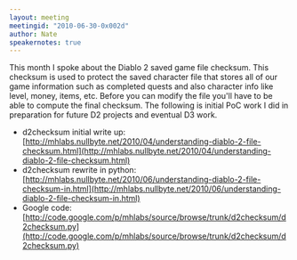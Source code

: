 ```yaml
---
layout: meeting
meetingid: "2010-06-30-0x002d"
author: Nate
speakernotes: true
---
```


This month I spoke about the Diablo 2 saved game file checksum. This
checksum is used to protect the saved character file that stores all of
our game information such as completed quests and also character info
like level, money, items, etc. Before you can modify the file you'll
have to be able to compute the final checksum. The following is initial
PoC work I did in preparation for future D2 projects and eventual D3
work.

* d2checksum initial write up: [http://mhlabs.nullbyte.net/2010/04/understanding-diablo-2-file-checksum.html](http://mhlabs.nullbyte.net/2010/04/understanding-diablo-2-file-checksum.html)
* d2checksum rewrite in python: [http://mhlabs.nullbyte.net/2010/06/understanding-diablo-2-file-checksum-in.html](http://mhlabs.nullbyte.net/2010/06/understanding-diablo-2-file-checksum-in.html)
* Google code: [http://code.google.com/p/mhlabs/source/browse/trunk/d2checksum/d2checksum.py](http://code.google.com/p/mhlabs/source/browse/trunk/d2checksum/d2checksum.py)

